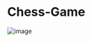 # Chess-Game
![image](https://github.com/MST-369/Chess-Game/assets/145525421/a6393784-0630-444e-927f-b7362b225489)
